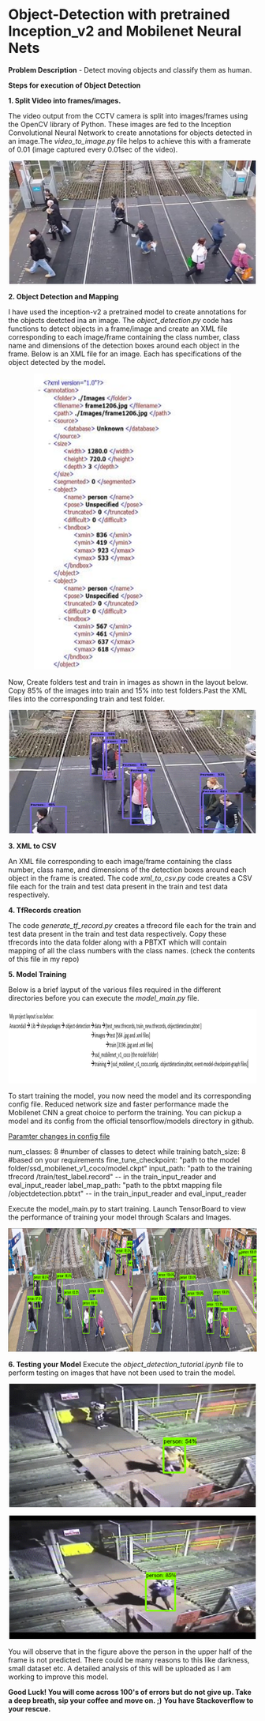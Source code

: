 # Object-Detection with pretrained Inception_v2 and Mobilenet Neural Nets

**Problem Description** - Detect moving objects and classify them as human.

**Steps for execution of Object Detection**

**1. Split Video into frames/images.**

The video output from the CCTV camera is split into images/frames using the OpenCV library of Python. These images are fed to the Inception Convolutional Neural Network to create annotations for objects detected in an image.The *video_to_image.py* file helps to achieve this with a framerate of 0.01 (image captured every 0.01sec of the video).

<p align="center">
    <img src="images readme/frame2051.jpg" alt="Image" width="500" height="250" />
</p>

**2. Object Detection and Mapping**

I have used the inception-v2 a pretrained model to create annotations for the objects deetcted ina an image. The *object_detection.py* code has functions to detect objects in a frame/image and create an XML file corresponding to each image/frame containing the class number, class name and dimensions of the detection boxes around each object in the frame. Below is an XML file for an image. Each <object> has specifications of the object detected by the model.

<p align="center">
    <img src="images readme/xml1206.jpg" alt="xml for image" width="400" height="600" />
</p>


Now, Create folders test and train in images as shown in the layout below. Copy 85% of the images into train and 15% into test folders.Past the XML files into the corresponding train and test folder.


<p align="center">
    <img src="images readme/ggif2po.gif" alt="obj-detn for image" width="500" height="250" />
</p>

**3. XML to CSV**

An XML file corresponding to each image/frame containing the class number, class name, and dimensions of the detection boxes around each object in the frame is created. The code *xml_to_csv.py* code creates a CSV file each for the train and test data present in the train and test data respectively.

**4. TfRecords creation**

The code *generate_tf_record.py* creates a tfrecord file each for the train and test data present in the train and test data respectively. Copy these tfrecords into the data folder along with a PBTXT which will contain mapping of all the class numbers with the class names. (check the contents of this file in my repo)

**5. Model Training**

Below is a brief layput of the various files required in the different directories before you can execute the *model_main.py* file.
<p align="center">
    <img src="images readme/layout.png" alt="Image" width="1000" height="150" />
</p>

To start training the model, you now need the model and its corresponding config file. Reduced network size and faster performance made the Mobilenet CNN a great choice to perform the training. You can pickup a model and its config from the official tensorflow/models directory in github.

<ins>Paramter changes in config file</ins>

num_classes: 8 #number of classes to detect while training
batch_size: 8 #based on your requirements
fine_tune_checkpoint: "path to the model folder/ssd_mobilenet_v1_coco/model.ckpt"
input_path: "path to the training tfrecord /train/test_label.record" -- in the train_input_reader and eval_input_reader
label_map_path: "path to the pbtxt mapping file /objectdetection.pbtxt" -- in the train_input_reader and eval_input_reader


Execute the model_main.py to start training. Launch TensorBoard to view the performance of training your model through Scalars and Images.
<p align="center">
    <img src="images readme/individualImage.png" alt="Image" width="1000" height="250" />
</p>
 
**6. Testing your Model**
Execute the *object_detection_tutorial.ipynb* file to perform testing on images that have not been used to train the model.

<p align="center">
    <img src="images readme/of.gif" alt="prediction1" width="500" height="250" />
</p>

<p align="center">
    <img src="images readme/of1.gif" alt="prediction2" width="500" height="250" />
</p>
 
 You will observe that in the figure above the person in the upper half of the frame is not predicted. There could be many reasons to this like darkness, small dataset etc. A detailed analysis of this will be uploaded as I am working to improve this model.
 
**Good Luck! You will come across 100's of errors but do not give up. Take a deep breath, sip your coffee and move on. ;)**
**You have Stackoverflow to your rescue.**
